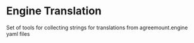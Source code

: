 # Engine Translation
Set of tools for collecting strings for translations from agreemount.engine yaml files

